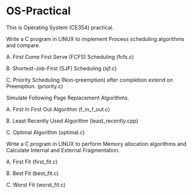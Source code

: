 # OS-Practical
This is Operating System (CE354) practical.

Write a C program in LINUX to implement Process scheduling algorithms and compare. 

A. First Come First Serve (FCFS) Scheduling (fcfs.c)

B. Shortest-Job-First (SJF) Scheduling (sjf.c)

C. Priority Scheduling (Non-preemption) after completion extend on Preemption. (priority.c)

Simulate Following Page Replacement Algorithms. 

A. First In First Out Algorithm (f_in_f_out.c)

B. Least Recently Used Algorithm (least_recently.cpp)

C. Optimal Algorithm (optimal.c)

Write a C program in LINUX to perform Memory allocation algorithms and Calculate Internal and External Fragmentation. 

A. First Fit (first_fit.c)

B. Best Fit (best_fit.c)

C. Worst Fit (worst_fit.c)
